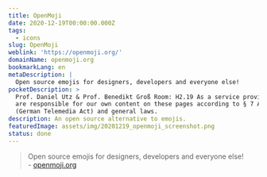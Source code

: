 ```yaml
---
title: OpenMoji
date: 2020-12-19T00:00:00.000Z
tags:
  - icons
slug: OpenMoji
weblink: 'https://openmoji.org/'
domainName: openmoji.org
bookmarkLang: en
metaDescription: |
  Open source emojis for designers, developers and everyone else!
pocketDescription: >
  Prof. Daniel Utz & Prof. Benedikt Groß Room: H2.19 As a service provider, we
  are responsible for our own content on these pages according to § 7 Abs.1 TMG
  (German Telemedia Act) and general laws.
description: An open source alternative to emojis.
featuredImage: assets/img/20201219_openmoji_screenshot.png
status: done
---
```

<blockquote lang="en">Open source emojis for designers, developers and everyone else!
<footer>- <a href="https://openmoji.org/">openmoji.org</a></footer></blockquote>
